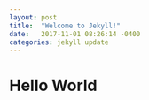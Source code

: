 ```yaml
---
layout: post
title:  "Welcome to Jekyll!"
date:   2017-11-01 08:26:14 -0400
categories: jekyll update
---
```

# Hello World
